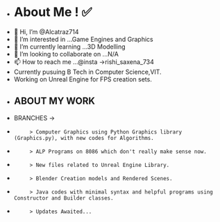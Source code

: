 - # About Me ! ✅
- 👋 Hi, I’m @Alcatraz714
- 👀 I’m interested in ...Game Engines and Graphics
- 🌱 I’m currently learning ...3D Modelling
- 💞️ I’m looking to collaborate on ...N/A
- 📫 How to reach me ...@insta ->rishi_saxena_734
- Currently pusuing B Tech in Computer Science,VIT.
- Working on Unreal Engine for FPS creation sets.
- ## ABOUT MY WORK
- BRANCHES ->
-          > Computer Graphics using Python Graphics library (Graphics.py), with new codes for Algorithms.
-          > ALP Programs on 8086 which don't really make sense now.
-          > New files related to Unreal Engine Library.
-          > Blender Creation models and Rendered Scenes.
-          > Java codes with minimal syntax and helpful programs using Constructor and Builder classes.
-          > Updates Awaited...
<!---
Alcatraz714/Alcatraz714 is a ✨ special ✨ repository because its `README.md` (this file) appears on your GitHub profile.
You can click the Preview link to take a look at your changes.
--->
